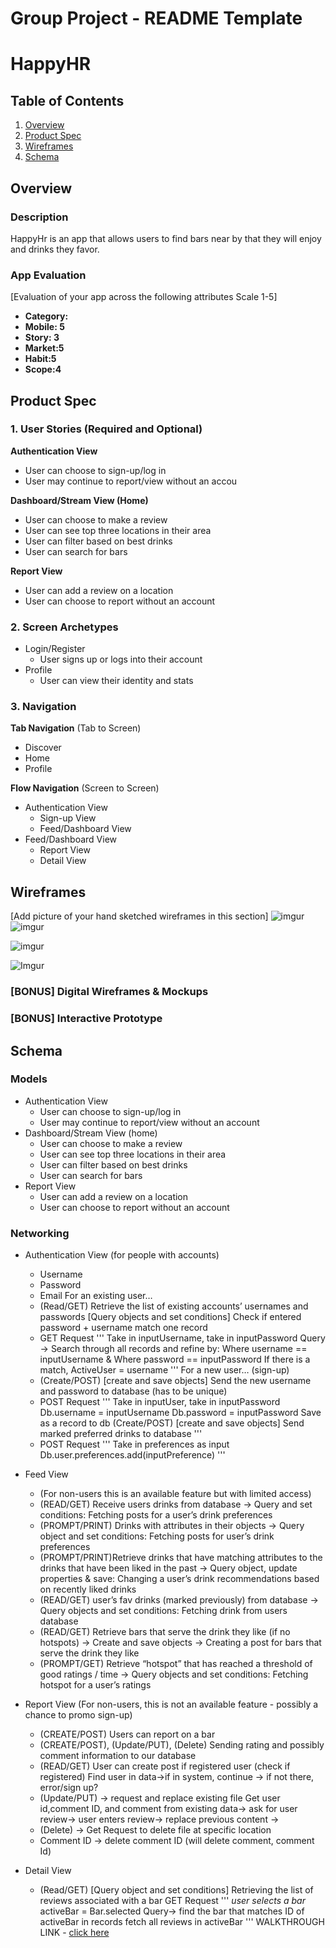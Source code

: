 Group Project - README Template
===

# HappyHR

## Table of Contents
1. [Overview](#Overview)
1. [Product Spec](#Product-Spec)
1. [Wireframes](#Wireframes)
2. [Schema](#Schema)

## Overview
### Description
HappyHr is an app that allows users to find bars near by that they will enjoy and drinks they favor. 

### App Evaluation
[Evaluation of your app across the following attributes Scale 1-5]
- **Category:**
- **Mobile: 5**
- **Story: 3**
- **Market:5**
- **Habit:5**
- **Scope:4**

## Product Spec

### 1. User Stories (Required and Optional)

**Authentication View**

* User can choose to sign-up/log in
* User may continue to report/view without an accou

**Dashboard/Stream View (Home)**

* User can choose to make a review
* User can see top three locations in their area
* User can filter based on best drinks
* User can search for bars

**Report View**
* User can add a review on a location
* User can choose to report without an account



### 2. Screen Archetypes

* Login/Register
   * User signs up or logs into their account
* Profile
   * User can view their identity and stats

### 3. Navigation

**Tab Navigation** (Tab to Screen)

* Discover
* Home
* Profile

**Flow Navigation** (Screen to Screen)

* Authentication View
   * Sign-up View
   * Feed/Dashboard View
* Feed/Dashboard View
   * Report View
   * Detail View

## Wireframes
[Add picture of your hand sketched wireframes in this section]
![imgur](https://imgur.com/gLYVYmu.png)
![imgur](https://i.imgur.com/nLO24ku.png)

![imgur](https://i.imgur.com/Oxe3kLx.png)

![Imgur](https://i.imgur.com/SskWCwv.png)
### [BONUS] Digital Wireframes & Mockups

### [BONUS] Interactive Prototype

## Schema 

### Models
- Authentication View
  * User can choose to sign-up/log in 
  * User may continue to report/view without an account
- Dashboard/Stream View (home)
  * User can choose to make a review
  * User can see top three locations in their area
  * User can filter based on best drinks
  * User can search for bars
- Report View
  * User can add a review on a location
  * User can choose to report without an account

### Networking
- Authentication View 
    (for people with accounts)
   * Username
   * Password
   * Email
    For an existing user…
   * (Read/GET) Retrieve the list of existing accounts’ usernames and passwords
     [Query objects and set conditions] Check if entered password + username match one record
   *  GET Request
      '''
      Take in inputUsername, take in inputPassword
            Query -> Search through all records and refine by: 
            Where username == inputUsername & 
              Where password == inputPassword
            If there is a match, 
            ActiveUser = username 
            '''
    For a new user… (sign-up)
  * (Create/POST) [create and save objects] Send the new username and password to database (has to be unique)
  * POST Request
    '''
    Take in inputUser, take in inputPassword
    Db.username = inputUsername
    Db.password = inputPassword
    Save as a record to db
    (Create/POST) [create and save objects] Send marked preferred drinks to database
    '''
  * POST Request
    '''
    Take in preferences as input
    Db.user.preferences.add(inputPreference)
    '''



 - Feed View
    * (For non-users this is an available feature but with limited access)
    * (READ/GET) Receive users drinks from database -> Query and set conditions: Fetching posts for a user’s drink preferences
    * (PROMPT/PRINT) Drinks with attributes in their objects -> Query object and set conditions: Fetching posts for user’s drink preferences
    * (PROMPT/PRINT)Retrieve drinks that have matching attributes to the drinks that have been liked in the past -> Query object, update properties & save: Changing a user’s drink recommendations based on recently liked drinks
    * (READ/GET) user’s fav drinks (marked previously) from database -> Query objects and set conditions: Fetching drink from users database
    * (READ/GET) Retrieve bars that serve the drink they like (if no hotspots) -> Create and save objects -> Creating a post for bars that serve the drink they like 
    * (PROMPT/GET) Retrieve “hotspot” that has reached a threshold of good ratings / time -> Query objects and set conditions: Fetching hotspot for a user’s ratings


 - Report View
    (For non-users, this is not an available feature - possibly a chance to promo sign-up)
    * (CREATE/POST) Users can report on a bar
    * (CREATE/POST), (Update/PUT), (Delete) Sending rating and possibly comment information to our database
    * (READ/GET) User can create post if registered user (check if registered) 
    Find user in data→if in system, continue →  if not there, error/sign up? 
    * (Update/PUT) → request and replace existing file 
    Get user id,comment ID, and comment from existing data→ ask for user review→ user enters review→ replace previous content → 
    * (Delete) → Get Request to delete file at specific location
    * Comment ID → delete comment ID (will delete comment, comment Id)


  - Detail View
    * (Read/GET) [Query object and set conditions] Retrieving the list of reviews associated with a bar
    GET Request
    '''
    *user selects a bar* 
    activeBar = Bar.selected
    Query-> find the bar that matches ID of activeBar in records
    fetch all reviews in activeBar
    ''' 
WALKTHROUGH LINK - [click here](https://imgur.com/nFEr7LK)

